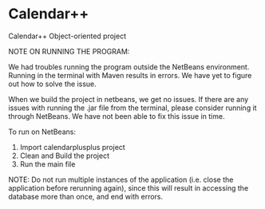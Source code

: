 # Calendar++
Calendar++ Object-oriented project

NOTE ON RUNNING THE PROGRAM:

We had troubles running the program outside the NetBeans environment. 
Running in the terminal with Maven results in errors. 
We have yet to figure out how to solve the issue.

When we build the project in netbeans, we get no issues.
If there are any issues with running the .jar file from the terminal, please consider running it through NetBeans.
We have not been able to fix this issue in time.

To run on NetBeans:
1. Import calendarplusplus project
2. Clean and Build the project
3. Run the main file

NOTE: Do not run multiple instances of the application (i.e. close the application before rerunning again), since this will result in accessing the database more than once, and end with errors.
